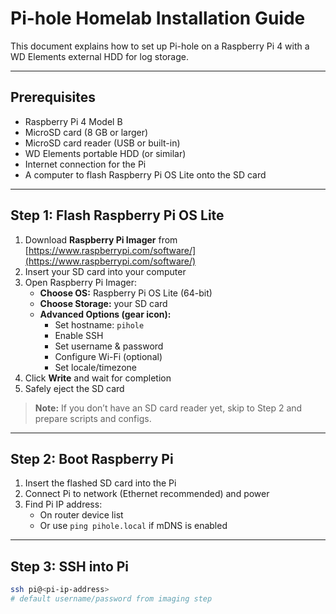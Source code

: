 # Pi-hole Homelab Installation Guide

This document explains how to set up Pi-hole on a Raspberry Pi 4 with a WD Elements external HDD for log storage.

---

## Prerequisites

- Raspberry Pi 4 Model B
- MicroSD card (8 GB or larger)
- MicroSD card reader (USB or built-in)
- WD Elements portable HDD (or similar)
- Internet connection for the Pi
- A computer to flash Raspberry Pi OS Lite onto the SD card

---

## Step 1: Flash Raspberry Pi OS Lite

1. Download **Raspberry Pi Imager** from [https://www.raspberrypi.com/software/](https://www.raspberrypi.com/software/)
2. Insert your SD card into your computer
3. Open Raspberry Pi Imager:
   - **Choose OS:** Raspberry Pi OS Lite (64-bit)
   - **Choose Storage:** your SD card
   - **Advanced Options (gear icon):**
     - Set hostname: `pihole`
     - Enable SSH
     - Set username & password
     - Configure Wi-Fi (optional)
     - Set locale/timezone
4. Click **Write** and wait for completion
5. Safely eject the SD card

> **Note:** If you don’t have an SD card reader yet, skip to Step 2 and prepare scripts and configs.

---

## Step 2: Boot Raspberry Pi

1. Insert the flashed SD card into the Pi
2. Connect Pi to network (Ethernet recommended) and power
3. Find Pi IP address:
   - On router device list
   - Or use `ping pihole.local` if mDNS is enabled

---

## Step 3: SSH into Pi

```bash
ssh pi@<pi-ip-address>
# default username/password from imaging step
